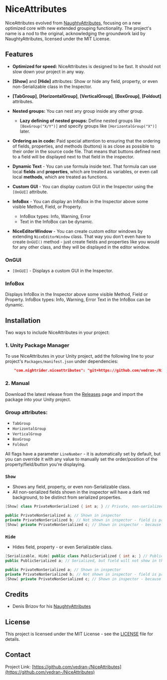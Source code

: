 # NiceAttributes

NiceAttributes evolved from [NaughtyAttributes](https://github.com/dbrizov/NaughtyAttributes), focusing on a new optimized core with new extended grouping functionality.
The project's name is a nod to the original, acknowledging the groundwork laid by NaughtyAttributes, licensed under the MIT License.

## Features

- **Optimized for speed:** NiceAttributes is designed to be fast. It should not slow down your project in any way. 
- **[Show]** and **[Hide]** attributes: Show or hide any field, property, or even non-Serializable class in the Inspector.
- **[TabGroup]**, **[HorizontalGroup]**, **[VerticalGroup]**, **[BoxGroup]**, **[Foldout]** attributes.
- **Nested groups:** You can nest any group inside any other group.
  - **Lazy defining of nested groups:** Define nested groups like `[BoxGroup("X/Y")]` and specify groups like `[HorizontalGroup("X")]` later.
- **Ordering as in code:** Paid special attention to ensuring that the ordering of fields, properties, and methods (buttons) is as close as possible to their order in the source code file.
That means that buttons defined next to a field will be displayed next to that field in the inspector.
- **Dynamic Text** - You can use formula inside text. That formula can use local **fields** and **properties**, which are treated as variables, or even call local **methods**, which are treated as functions.

- **Custom GUI** - You can display custom GUI in the Inspector using the `[OnGUI]` attribute.
- **InfoBox** - You can display an InfoBox in the Inspector above some visible Method, Field, or Property.
  - InfoBox types: Info, Warning, Error
  - Text in the InfoBox can be dynamic.

- **NiceEditorWindow** - You can create custom editor windows by extending `NiceEditorWindow` class.
That way you don't even have to create `OnGUI()` method - just create fields and properties like you would for any other class, and they will be displayed in the editor window.


### OnGUI

- `[OnGUI]` - Displays a custom GUI in the Inspector.

### InfoBox

Displays InfoBox in the Inspector above some visible Method, Field or Property.
InfoBox types: Info, Warning, Error
Text in the InfoBox can be dynamic.



## Installation

Two ways to include NiceAttributes in your project:

### 1. Unity Package Manager
To use NiceAttributes in your Unity project, add the following line to your project's `Packages/manifest.json` under dependencies:

```json
    "com.nightrider.niceattributes": "git+https://github.com/vedran-/NiceAttributes.git",
```

### 2. Manual

Download the latest release from the [Releases](https://github.com/vedran-/NiceAttributes/releases) page and import the package into your Unity project.

### Group attributes:

- `TabGroup`
- `HorizontalGroup`
- `VerticalGroup`
- `BoxGroup`
- `Foldout`

All flags have a parameter `LineNumber` - it is automatically set by default, but you can override it with any value to manually set the order/position of the property/field/button you're displaying.

### `Show`

- Shows any field, property, or even non-Serializable class.
- All non-serialized fields shown in the inspector will have a dark red background, to be distinct from serialized properties.

```csharp
[Show] class PrivateNonSerialized { int a; } // Private, non-serialized class - but it has [Show] attribute

public PrivateNonSerialized a; // Shown in inspector
private PrivateNonSerialized b; // Not shown in inspector - field is private, so it is not visible
[Show] private PrivateNonSerialized c; // Shown in inspector - because the field and class have [Show] attribute
```

### `Hide`

- Hides field, property - or even Serializable class.

```csharp
[Serializable, Hide] public class PublicSerialized { int a; } // Public, serialized class - but it has [Hide] attribute, so it won't show in Inspector
public PublicSerialized a; // Serialized, but field will not show in the inspector - because class has [Hide] attribute

public PrivateNonSerialized a; // Shown in inspector
private PrivateNonSerialized b; // Not shown in inspector - field is private, so it is not visible
[Show] private PrivateNonSerialized c; // Shown in inspector - because the field and class have [Show] attribute
```

## Credits

- Denis Brizov for his [NaughtyAttributes](https://github.com/dbrizov/NaughtyAttributes)

## License

This project is licensed under the MIT License - see the [LICENSE](LICENSE) file for details.

## Contact

Project Link: [https://github.com/vedran-/NiceAttributes](https://github.com/vedran-/NiceAttributes)

